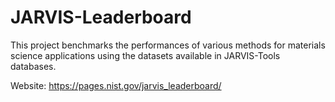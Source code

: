 # JARVIS-Leaderboard



This project benchmarks the performances of various methods for materials science applications using the datasets available in JARVIS-Tools databases.

Website: https://pages.nist.gov/jarvis_leaderboard/
